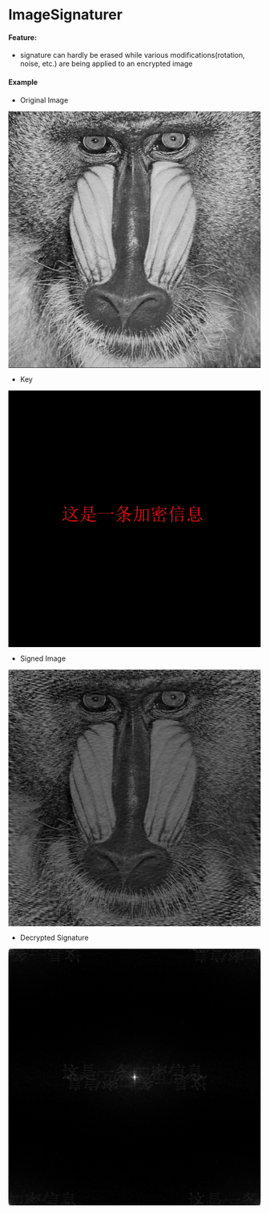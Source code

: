 # ImageSignaturer


#### Feature:

- signature can hardly be erased while various modifications(rotation, noise, etc.) are being applied to an encrypted image


#### Example

- Original Image

<img src="/screenshots/original_image.bmp" width = "512" height = "512" alt="img" align=center />

- Key

<img src="/screenshots/key.bmp" width = "512" height = "512" alt="img" align=center />

- Signed Image

<img src="/screenshots/en.bmp" width = "512" height = "512" alt="img" align=center />

- Decrypted Signature

<img src="/screenshots/de.bmp" width = "512" height = "512" alt="img" align=center />
